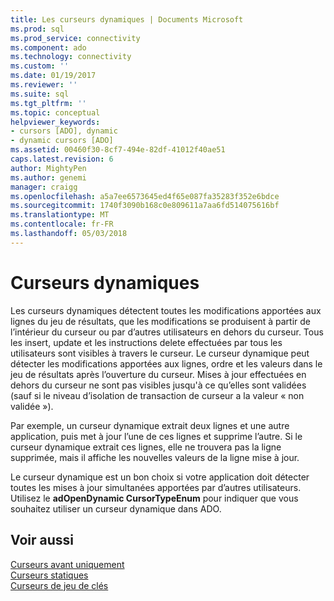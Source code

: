 ```yaml
---
title: Les curseurs dynamiques | Documents Microsoft
ms.prod: sql
ms.prod_service: connectivity
ms.component: ado
ms.technology: connectivity
ms.custom: ''
ms.date: 01/19/2017
ms.reviewer: ''
ms.suite: sql
ms.tgt_pltfrm: ''
ms.topic: conceptual
helpviewer_keywords:
- cursors [ADO], dynamic
- dynamic cursors [ADO]
ms.assetid: 00460f30-8cf7-494e-82df-41012f40ae51
caps.latest.revision: 6
author: MightyPen
ms.author: genemi
manager: craigg
ms.openlocfilehash: a5a7ee6573645ed4f65e087fa35283f352e6bdce
ms.sourcegitcommit: 1740f3090b168c0e809611a7aa6fd514075616bf
ms.translationtype: MT
ms.contentlocale: fr-FR
ms.lasthandoff: 05/03/2018
---
```

# <a name="dynamic-cursors"></a>Curseurs dynamiques
Les curseurs dynamiques détectent toutes les modifications apportées aux lignes du jeu de résultats, que les modifications se produisent à partir de l’intérieur du curseur ou par d’autres utilisateurs en dehors du curseur. Tous les insert, update et les instructions delete effectuées par tous les utilisateurs sont visibles à travers le curseur. Le curseur dynamique peut détecter les modifications apportées aux lignes, ordre et les valeurs dans le jeu de résultats après l’ouverture du curseur. Mises à jour effectuées en dehors du curseur ne sont pas visibles jusqu'à ce qu’elles sont validées (sauf si le niveau d’isolation de transaction de curseur a la valeur « non validée »).  
  
 Par exemple, un curseur dynamique extrait deux lignes et une autre application, puis met à jour l’une de ces lignes et supprime l’autre. Si le curseur dynamique extrait ces lignes, elle ne trouvera pas la ligne supprimée, mais il affiche les nouvelles valeurs de la ligne mise à jour.  
  
 Le curseur dynamique est un bon choix si votre application doit détecter toutes les mises à jour simultanées apportées par d’autres utilisateurs. Utilisez le **adOpenDynamic CursorTypeEnum** pour indiquer que vous souhaitez utiliser un curseur dynamique dans ADO.  
  
## <a name="see-also"></a>Voir aussi  
 [Curseurs avant uniquement](../../../ado/guide/data/forward-only-cursors.md)   
 [Curseurs statiques](../../../ado/guide/data/static-cursors.md)   
 [Curseurs de jeu de clés](../../../ado/guide/data/keyset-cursors.md)
